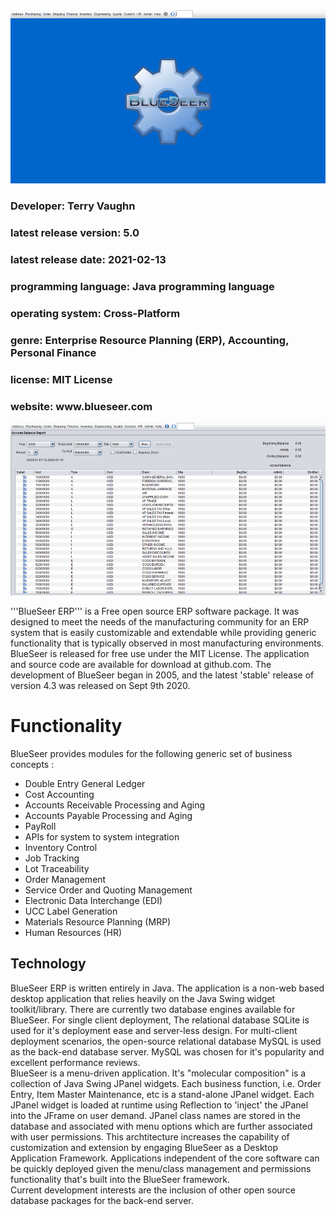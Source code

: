<img src="https://github.com/blueseerERP/blueseer/blob/master/src/images/market1.png" alt="Free ERP">
<!-- <img class="logo" width="100px" height="100px" src="https://www.blueseer.com/img/bs.png" alt="Free ERP"> -->
<h3>Developer: Terry Vaughn</h3>
<h3>latest release version: 5.0</h3>
<h3>latest release date: 2021-02-13</h3>
<h3>programming language: Java programming language</h3> 
<h3>operating system: Cross-Platform</h3>
<h3>genre:  Enterprise Resource Planning (ERP), Accounting, Personal Finance</h3> 
<h3>license: MIT License</h3>
<h3>website: www.blueseer.com</h3>



<img src="https://github.com/blueseerERP/blueseer/blob/master/src/images/market2.png" alt="Free ERP image 2">

'''BlueSeer ERP''' is a Free open source ERP software package.  It was designed to meet the needs of
the manufacturing community for an ERP system that is easily customizable and
extendable while providing generic functionality that is typically observed in
most manufacturing environments.   
BlueSeer is released for free use under the MIT License.   The application and source code
are available for download at github.com.  The development of BlueSeer
began in 2005, and the latest 'stable' release of version 4.3 was released on Sept 9th 2020.</br>

<h1>Functionality</h1>

BlueSeer provides modules for the following generic set of business concepts : 
* Double Entry General Ledger
* Cost Accounting
* Accounts Receivable Processing and Aging
* Accounts Payable Processing and Aging
* PayRoll
* APIs for system to system integration
* Inventory Control
* Job Tracking
* Lot Traceability
* Order Management
* Service Order and Quoting Management
* Electronic Data Interchange (EDI)
* UCC Label Generation
* Materials Resource Planning (MRP)
* Human Resources (HR)

<h2>Technology</h2>
BlueSeer ERP is written entirely in Java.  The application is a non-web based
desktop application that relies heavily on the Java Swing widget
toolkit/library.  There are currently two database engines available for
BlueSeer. 
For single client deployment, The relational database SQLite is used for
it's deployment ease and server-less design.  For multi-client
deployment scenarios, the open-source relational database MySQL is used as the
back-end database server.  MySQL was chosen for it's popularity and excellent
performance
reviews.  
</br>
BlueSeer is a menu-driven application.  It's "molecular composition" is a collection of Java Swing
JPanel widgets.  Each business function, i.e. Order Entry, Item Master
Maintenance, etc is a stand-alone JPanel widget.  Each JPanel widget is loaded
at runtime using Reflection to 'inject' the JPanel
into the JFrame on user
demand.  JPanel class names are stored in the database and associated
with  menu options which are further associated with user permissions.  This
archtitecture increases the capability of customization and extension by
engaging BlueSeer as
a Desktop Application Framework.  Applications independent of the core
software can be quickly deployed 
given the menu/class management and
permissions functionality that's built into the BlueSeer framework.
</br>
Current development interests are the inclusion of other open
source database packages for the back-end server.

